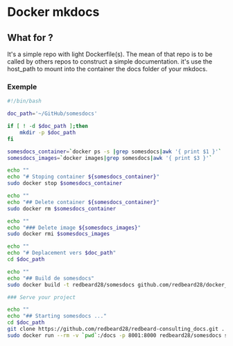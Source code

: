 <h1>
  <span>Docker mkdocs</span>
</h1>

## What for ?
It's a simple repo with light Dockerfile(s).
The mean of that repo is to be called by others repos to construct a simple documentation.
it's use the host_path to mount into the container the docs folder of your mkdocs.

### Exemple

```bash
#!/bin/bash

doc_path='~/GitHub/somesdocs'

if [ ! -d $doc_path ];then
    mkdir -p $doc_path
fi

somesdocs_container=`docker ps -s |grep somesdocs|awk '{ print $1 }'`
somesdocs_images=`docker images|grep somesdocs|awk '{ print $3 }'`

echo ""
echo "# Stoping container ${somesdocs_container}"
sudo docker stop $somesdocs_container

echo ""
echo "## Delete container ${somesdocs_container}"
sudo docker rm $somesdocs_container

echo ""
echo "### Delete image ${somesdocs_images}"
sudo docker rmi $somesdocs_images

echo ""
echo "# Deplacement vers $doc_path"
cd $doc_path

echo ""
echo "## Build de somesdocs"
sudo docker build -t redbeard28/somesdocs github.com/redbeard28/docker_mkdocs

### Serve your project  

echo ""
echo "## Starting somesdocs ..."
cd $doc_path
git clone https://github.com/redbeard28/redbeard-consulting_docs.git .
sudo docker run --rm -v `pwd`:/docs -p 8001:8000 redbeard28/somesdocs serve -a 0.0.0.0:8000 &
```

